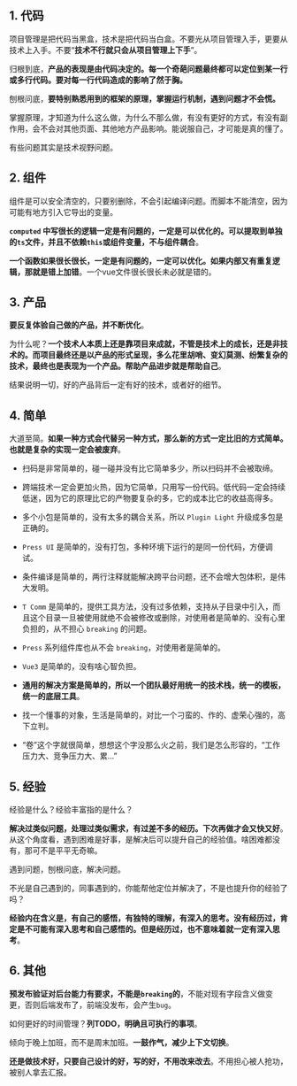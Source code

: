 ## 1. 代码

项目管理是把代码当黑盒，技术是把代码当白盒。不要光从项目管理入手，更要从技术上入手。不要“**技术不行就只会从项目管理上下手**”。

归根到底，**产品的表现是由代码决定的。每一个奇葩问题最终都可以定位到某一行或多行代码。要对每一行代码造成的影响了然于胸。**

刨根问底，**要特别熟悉用到的框架的原理，掌握运行机制，遇到问题才不会慌。**

掌握原理，才知道为什么这么做，为什么不那么做，有没有更好的方式，有没有副作用，会不会对其他页面、其他地方产品影响。能说服自己，才可能是真的懂了。

有些问题其实是技术视野问题。

## 2. 组件

组件是可以安全清空的，只要别删除，不会引起编译问题。而脚本不能清空，因为可能有地方引入它导出的变量。

**`computed` 中写很长的逻辑一定是有问题的，一定是可以优化的。可以提取到单独的`ts`文件，并且不依赖`this`或组件变量，不与组件耦合**。

**一个函数如果很长很长，一定是有问题的，一定可以优化。如果内部又有重复逻辑，那就是错上加错**。一个vue文件很长很长未必就是错的。

## 3. 产品

**要反复体验自己做的产品，并不断优化**。

为什么呢？**一个技术人本质上还是靠项目来成就，不管是技术上的成长，还是非技术的。而项目最终还是以产品的形式呈现，多么花里胡哨、变幻莫测、纷繁复杂的技术，最终也是表现为一个产品。帮助产品进步就是帮助自己**。

结果说明一切，好的产品背后一定有好的技术，或者好的细节。

## 4. 简单

大道至简。**如果一种方式会代替另一种方式，那么新的方式一定比旧的方式简单。也就是复杂的实现一定会被废弃**。

- 扫码是非常简单的，碰一碰并没有比它简单多少，所以扫码并不会被取缔。

- 跨端技术一定会更加火热，因为它简单，只用写一份代码。低代码一定会持续低迷，因为它的原理比它的产物要复杂的多，它的成本比它的收益高得多。

- 多个小包是简单的，没有太多的耦合关系，所以 `Plugin Light` 升级成多包是正确的。

- `Press UI` 是简单的，没有打包，多种环境下运行的是同一份代码，方便调试。

- 条件编译是简单的，两行注释就能解决跨平台问题，还不会增大包体积，是伟大发明。

- `T Comm` 是简单的，提供工具方法，没有过多依赖，支持从子目录中引入，而且这个目录一旦被使用就绝不会被修改或删除，对使用者是简单的、没有心里负担的，从不担心 `breaking` 的问题。

- `Press` 系列组件库也从不会 `breaking`，对使用者是简单的。

- `Vue3` 是简单的，没有啥心智负担。

- **通用的解决方案是简单的，所以一个团队最好用统一的技术栈，统一的模板，统一的底层工具**。

- 找一个懂事的对象，生活是简单的，对比一个刁蛮的、作的、虚荣心强的，高下立判。

- “卷”这个字就很简单，想想这个字没那么火之前，我们是怎么形容的，“工作压力大、竞争压力大、累...”

## 5. 经验

经验是什么？经验丰富指的是什么？

**解决过类似问题，处理过类似需求，有过差不多的经历。下次再做才会又快又好**。从这个角度看，遇到困难是好事，是解决后可以提升自己的经验值。啥困难都没有，那可不是平平无奇嘛。

遇到问题，刨根问底，解决问题。

不光是自己遇到的，同事遇到的，你能帮他定位并解决了，不是也提升你的经验了吗？

**经验内在含义是，有自己的感悟，有独特的理解，有深入的思考。没有经历过，肯定是不可能有深入思考和自己感悟的。但是经历过，也不意味着就一定有深入思考**。

## 6. 其他

**预发布验证对后台能力有要求，不能是`breaking`的**，不能对现有字段含义做变更，否则后端发布了，前端没发布，会产生`bug`。

如何更好的时间管理？**列TODO，明确且可执行的事项**。

倾向于晚上加班，而不是周末加班。**一鼓作气，减少上下文切换**。

**还是做技术好，只要自己设计的好，写的好，不用改来改去**。不用担心被人抢功，被别人拿去汇报。

